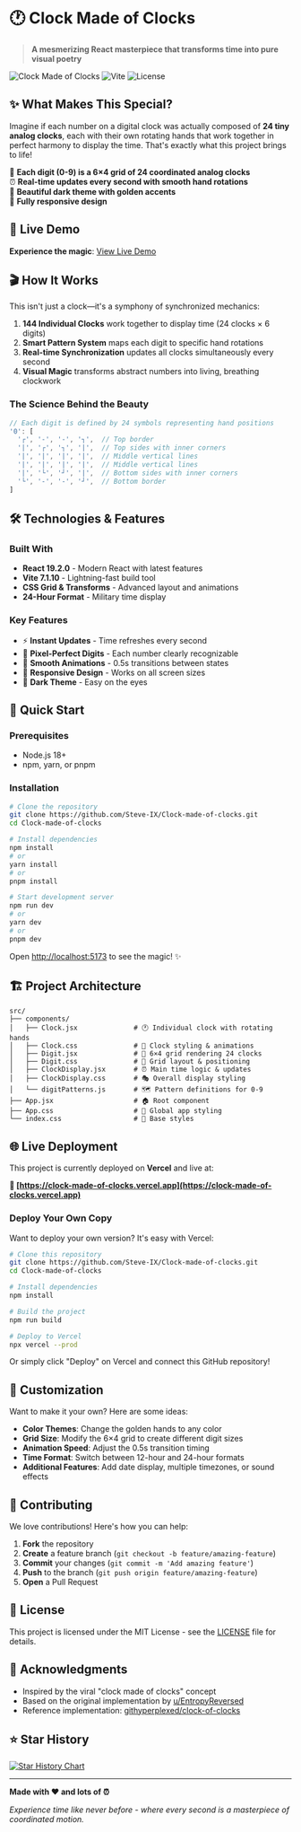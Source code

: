 # 🕐 Clock Made of Clocks

> **A mesmerizing React masterpiece that transforms time into pure visual poetry**

![Clock Made of Clocks](https://img.shields.io/badge/React-19.2.0-61DAFB?style=for-the-badge&logo=react)
![Vite](https://img.shields.io/badge/Vite-7.1.10-646CFF?style=for-the-badge&logo=vite)
![License](https://img.shields.io/badge/License-MIT-green?style=for-the-badge)

## ✨ What Makes This Special?

Imagine if each number on a digital clock was actually composed of **24 tiny analog clocks**, each with their own rotating hands that work together in perfect harmony to display the time. That's exactly what this project brings to life!

🎯 **Each digit (0-9) is a 6×4 grid of 24 coordinated analog clocks**  
⏰ **Real-time updates every second with smooth hand rotations**  
🎨 **Beautiful dark theme with golden accents**  
📱 **Fully responsive design**

## 🚀 Live Demo

**Experience the magic**: [View Live Demo](https://clock-made-of-clocks-teal.vercel.app/)

## 🎬 How It Works

This isn't just a clock—it's a symphony of synchronized mechanics:

1. **144 Individual Clocks** work together to display time (24 clocks × 6 digits)
2. **Smart Pattern System** maps each digit to specific hand rotations
3. **Real-time Synchronization** updates all clocks simultaneously every second
4. **Visual Magic** transforms abstract numbers into living, breathing clockwork

### The Science Behind the Beauty

```javascript
// Each digit is defined by 24 symbols representing hand positions
'0': [
  '┌', '-', '-', '┐',  // Top border
  '|', '┌', '┐', '|',  // Top sides with inner corners
  '|', '|', '|', '|',  // Middle vertical lines
  '|', '|', '|', '|',  // Middle vertical lines
  '|', '└', '┘', '|',  // Bottom sides with inner corners
  '└', '-', '-', '┘',  // Bottom border
]
```

## 🛠️ Technologies & Features

### Built With
- **React 19.2.0** - Modern React with latest features
- **Vite 7.1.10** - Lightning-fast build tool
- **CSS Grid & Transforms** - Advanced layout and animations
- **24-Hour Format** - Military time display

### Key Features
- ⚡ **Instant Updates** - Time refreshes every second
- 🎯 **Pixel-Perfect Digits** - Each number clearly recognizable
- 🎨 **Smooth Animations** - 0.5s transitions between states
- 📱 **Responsive Design** - Works on all screen sizes
- 🌙 **Dark Theme** - Easy on the eyes

## 🚀 Quick Start

### Prerequisites
- Node.js 18+ 
- npm, yarn, or pnpm

### Installation

```bash
# Clone the repository
git clone https://github.com/Steve-IX/Clock-made-of-clocks.git
cd Clock-made-of-clocks

# Install dependencies
npm install
# or
yarn install
# or
pnpm install

# Start development server
npm run dev
# or
yarn dev
# or
pnpm dev
```

Open [http://localhost:5173](http://localhost:5173) to see the magic! ✨

## 🏗️ Project Architecture

```
src/
├── components/
│   ├── Clock.jsx              # 🕐 Individual clock with rotating hands
│   ├── Clock.css              # 🎨 Clock styling & animations
│   ├── Digit.jsx              # 🔢 6×4 grid rendering 24 clocks
│   ├── Digit.css              # 📐 Grid layout & positioning
│   ├── ClockDisplay.jsx       # ⏰ Main time logic & updates
│   ├── ClockDisplay.css       # 🎭 Overall display styling
│   └── digitPatterns.js       # 🗺️ Pattern definitions for 0-9
├── App.jsx                    # 🏠 Root component
├── App.css                    # 🌟 Global app styling
└── index.css                  # 🎯 Base styles
```

## 🌐 Live Deployment

This project is currently deployed on **Vercel** and live at:

**🔗 [https://clock-made-of-clocks.vercel.app](https://clock-made-of-clocks.vercel.app)**

### Deploy Your Own Copy

Want to deploy your own version? It's easy with Vercel:

```bash
# Clone this repository
git clone https://github.com/Steve-IX/Clock-made-of-clocks.git
cd Clock-made-of-clocks

# Install dependencies
npm install

# Build the project
npm run build

# Deploy to Vercel
npx vercel --prod
```

Or simply click "Deploy" on Vercel and connect this GitHub repository!

## 🎨 Customization

Want to make it your own? Here are some ideas:

- **Color Themes**: Change the golden hands to any color
- **Grid Size**: Modify the 6×4 grid to create different digit sizes
- **Animation Speed**: Adjust the 0.5s transition timing
- **Time Format**: Switch between 12-hour and 24-hour formats
- **Additional Features**: Add date display, multiple timezones, or sound effects

## 🤝 Contributing

We love contributions! Here's how you can help:

1. **Fork** the repository
2. **Create** a feature branch (`git checkout -b feature/amazing-feature`)
3. **Commit** your changes (`git commit -m 'Add amazing feature'`)
4. **Push** to the branch (`git push origin feature/amazing-feature`)
5. **Open** a Pull Request

## 📜 License

This project is licensed under the MIT License - see the [LICENSE](LICENSE) file for details.

## 🙏 Acknowledgments

- Inspired by the viral "clock made of clocks" concept
- Based on the original implementation by [u/EntropyReversed](https://www.reddit.com/r/webdev/comments/1nrx5n9/clock_made_of_clocks/)
- Reference implementation: [githyperplexed/clock-of-clocks](https://github.com/githyperplexed/clock-of-clocks)

## ⭐ Star History

[![Star History Chart](https://api.star-history.com/svg?repos=Steve-IX/Clock-made-of-clocks&type=Date)](https://star-history.com/#Steve-IX/Clock-made-of-clocks&Date)

---

**Made with ❤️ and lots of ⏰**

*Experience time like never before - where every second is a masterpiece of coordinated motion.*
